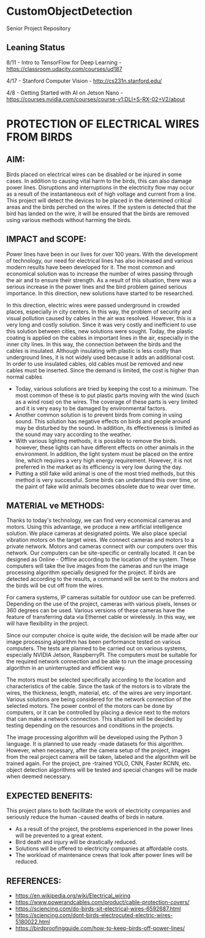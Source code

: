 # CustomObjectDetection
Senior Project Repository  
## Leaning Status

8/11 - Intro to TensorFlow for Deep Learning - https://classroom.udacity.com/courses/ud187 

4/17 - Stanford Computer Vision - http://cs231n.stanford.edu/ 

4/8 - Getting Started with AI on Jetson Nano - https://courses.nvidia.com/courses/course-v1:DLI+S-RX-02+V2/about 


# PROTECTION OF ELECTRICAL WIRES FROM BIRDS
## AIM:
Birds placed on electrical wires can be disabled or be injured in some cases. In addition to causing vital harm to the
birds, this can also damage power lines. Disruptions and interruptions in the electricity flow may occur as a result
of the instantaneous exit of high voltage and current from a line. This project will detect the devices to be placed in
the determined critical areas and the birds perched on the wires. If the system is detected that the bird has landed
on the wire, it will be ensured that the birds are removed using various methods without harming the birds.

## IMPACT and SCOPE:
Power lines have been in our lives for over 100 years. With the development of technology, our need for electrical
lines has also increased and various modern results have been developed for it. The most common and economical
solution was to increase the number of wires passing through the air and to ensure their strength. As a result of this
situation, there was a serious increase in the power lines and the bird problem gained serious importance. In this
direction, new solutions have started to be researched.

In this direction, electric wires were passed underground in crowded places, especially in city centers. In this way, the
problem of security and visual pollution caused by cables in the air was resolved. However, this is a very long and
costly solution. Since it was very costly and inefficient to use this solution between cities, new solutions were sought.
Today, the plastic coating is applied on the cables in important lines in the air, especially in the inner city lines. In this
way, the connection between the birds and the cables is insulated. Although insulating with plastic is less costly than
underground lines, it is not widely used because it adds an additional cost. In order to use insulated cables, old cables
must be removed and new cables must be inserted. Since the demand is limited, the cost is higher than normal cables
 - Today, various solutions are tried by keeping the cost to a minimum. The most common of these is to put plastic
parts moving with the wind (such as a wind rose) on the wires. The coverage of these parts is very limited and it
is very easy to be damaged by environmental factors.
 - Another common solution is to prevent birds from coming in using sound. This solution has negative effects on
birds and people around may be disturbed by the sound. In addition, its effectiveness is limited as the sound may
vary according to the weather.
 - With various lighting methods, it is possible to remove the birds. however, these lights can have different effects
on other animals in the environment. In addition, the light system must be placed on the entire line, which
requires a very high energy requirement. However, it is not preferred in the market as its efficiency is very low
during the day.
 - Putting a still fake wild animal is one of the most tried methods, but this method is very successful. Some birds
can understand this over time, or the paint of fake wild animals becomes obsolete due to wear over time.

## MATERIAL ve METHODS:
Thanks to today's technology, we can find very economical cameras and motors. Using this advantage, we
produce a new artificial intelligence solution. We place cameras at designated points. We also place special
vibration motors on the target wires. We connect cameras and motors to a private network. Motors and cameras
connect with our computers over this network. Our computers can be site-specific or centrally located. It can be
designed as Online - Offline according to the location of the system. These computers will take the live images
from the cameras and run the image processing algorithm specially designed for the project. If birds are detected
according to the results, a command will be sent to the motors and the birds will be cut off from the wires.

For camera systems, IP cameras suitable for outdoor use can be preferred. Depending on the use of the project,
cameras with various pixels, lenses or 360 degrees can be used. Various versions of these cameras have the feature of
transferring data via Ethernet cable or wirelessly. In this way, we will have flexibility in the project.

Since our computer choice is quite wide, the decision will be made after our image processing algorithm has been
performance tested on various computers. The tests are planned to be carried out on various systems, especially
NVIDIA Jetson, RaspberryPI. The computers must be suitable for the required network connection and be able to run
the image processing algorithm in an uninterrupted and efficient way.

The motors must be selected specifically according to the location and characteristics of the cable. Since the task of
the motors is to vibrate the wires, the thickness, length, material, etc. of the wires are very important. Various
solutions are being considered for the network connection of the selected motors. The power control of the motors can
be done by computers, or it can be controlled by placing a device next to the motors that can make a network
connection. This situation will be decided by testing depending on the resources and conditions in the projects.

The image processing algorithm will be developed using the Python 3 language. It is planned to use ready -made
datasets for this algorithm. However, when necessary, after the camera setup of the project, images from the real
project camera will be taken, labeled and the algorithm will be trained again. For the project, pre -trained YOLO,
CNN, Faster RCNN, etc. object detection algorithms will be tested and special changes will be made when
deemed necessary.

## EXPECTED BENEFITS:
This project plans to both facilitate the work of electricity companies and seriously reduce the human -caused
deaths of birds in nature.
 - As a result of the project, the problems experienced in the power lines will be prevented to a great extent.
 - Bird death and injury will be drastically reduced.
 - Solutions will be offered to electricity companies at affordable costs.
 - The workload of maintenance crews that look after power lines will be reduced.

## REFERENCES:
 - https://en.wikipedia.org/wiki/Electrical_wiring
 - https://www.powerandcables.com/product/cable-protection-covers/
 - https://sciencing.com/do-birds-sit-electrical-wires-6592687.html
 - https://sciencing.com/dont-birds-electrocuted-electric-wires-5180022.html
 - https://birdproofingguide.com/how-to-keep-birds-off-power-lines/
